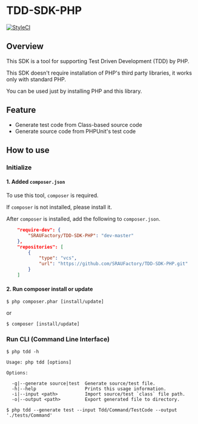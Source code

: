 # TDD-SDK-PHP

[![StyleCI](https://styleci.io/repos/73277248/shield?branch=master)](https://styleci.io/repos/73277248)

## Overview
This SDK is a tool for supporting Test Driven Development (TDD) by PHP.

This SDK doesn't require installation of PHP's third party libraries, it works only with standard PHP.

You can be used just by installing PHP and this library.

## Feature
* Generate test code from Class-based source code
* Generate source code from PHPUnit's test code

## How to use
### Initialize

#### 1. Added `composer.json`

To use this tool, `composer` is required.

If `composer` is not installed, please install it.

After `composer` is installed, add the following to `composer.json`.


```composer.json
    "require-dev": {
        "SRAUFactory/TDD-SDK-PHP": "dev-master"
    },
    "repositories": [
        {
            "type": "vcs",
            "url": "https://github.com/SRAUFactory/TDD-SDK-PHP.git"
        }
    ]
```


#### 2. Run composer install or update

```CLI
$ php composer.phar [install/update]
```

or

```CLI
$ composer [install/update]
```

### Run CLI (Command Line Interface)


```CLI
$ php tdd -h

Usage: php tdd [options]

Options:

  -g|--generate source|test  Generate source/test file.
  -h|--help                  Prints this usage information.
  -i|--input <path>          Import source/test `class` file path.
  -o|--output <path>         Export generated file to directory.
```

```Example
$ php tdd --generate test --input Tdd/Command/TestCode --output './tests/Command'
```
